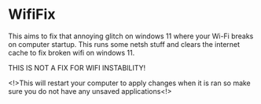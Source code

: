 # WifiFix
This aims to fix that annoying glitch on windows 11 where your Wi-Fi breaks on computer startup.
This runs some netsh stuff and clears the internet cache to fix broken wifi on windows 11.

THIS IS NOT A FIX FOR WIFI INSTABILITY!

<!>This will restart your computer to apply changes when it is ran so make sure you do not have any unsaved applications<!>
